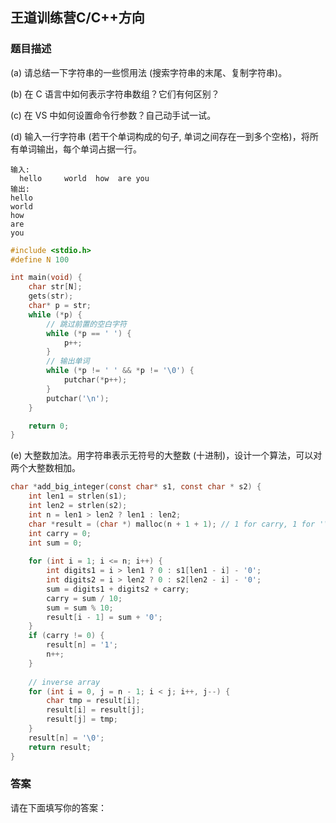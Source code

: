 ## 王道训练营C/C++方向

### 题目描述

(a) 请总结一下字符串的一些惯用法 (搜索字符串的末尾、复制字符串)。

(b) 在 C 语言中如何表示字符串数组？它们有何区别？

(c) 在 VS 中如何设置命令行参数？自己动手试一试。

(d) 输入一行字符串 (若干个单词构成的句子, 单词之间存在一到多个空格)，将所有单词输出，每个单词占据一行。

```
输入:
  hello     world  how  are you
输出:
hello
world
how
are
you
```

```c
#include <stdio.h>
#define N 100

int main(void) {
	char str[N];
	gets(str);
	char* p = str;
	while (*p) {
		// 跳过前置的空白字符
		while (*p == ' ') {
			p++;
		}
        // 输出单词
		while (*p != ' ' && *p != '\0') {
			putchar(*p++);
		}
		putchar('\n');
	}

	return 0;
}
```

(e) 大整数加法。用字符串表示无符号的大整数 (十进制)，设计一个算法，可以对两个大整数相加。

```c
char *add_big_integer(const char* s1, const char * s2) {
    int len1 = strlen(s1);
    int len2 = strlen(s2);
    int n = len1 > len2 ? len1 : len2;
    char *result = (char *) malloc(n + 1 + 1); // 1 for carry, 1 for '\0';
    int carry = 0;
    int sum = 0;
    
    for (int i = 1; i <= n; i++) {
        int digits1 = i > len1 ? 0 : s1[len1 - i] - '0';
        int digits2 = i > len2 ? 0 : s2[len2 - i] - '0';
        sum = digits1 + digits2 + carry;
        carry = sum / 10;
        sum = sum % 10;
        result[i - 1] = sum + '0';
    }
    if (carry != 0) {
        result[n] = '1';
        n++;
    }
    
    // inverse array
    for (int i = 0, j = n - 1; i < j; i++, j--) {
        char tmp = result[i];
        result[i] = result[j];
        result[j] = tmp;
    }
    result[n] = '\0';
    return result;
}
```



### 答案

请在下面填写你的答案：

